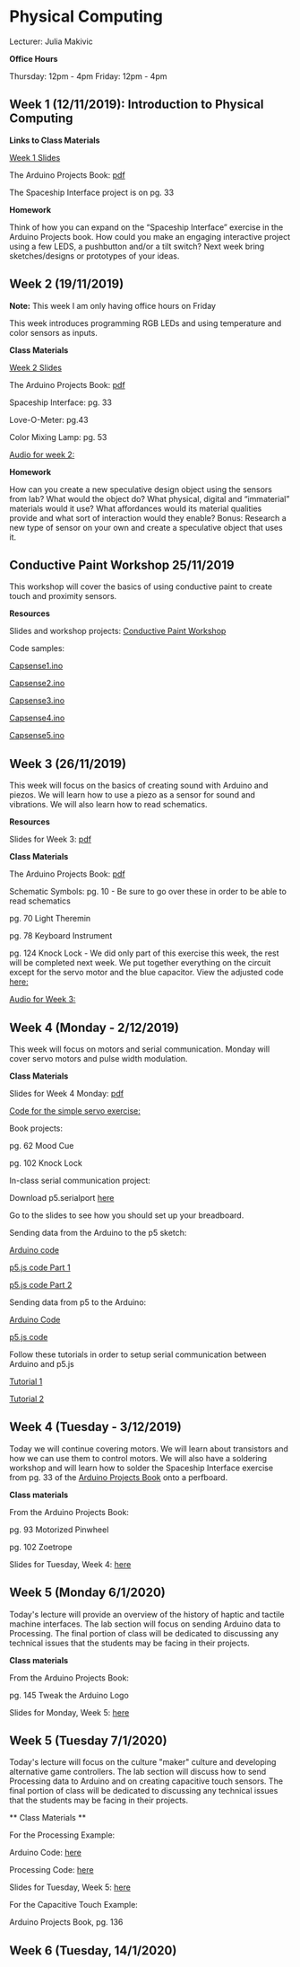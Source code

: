 Physical Computing
==================

Lecturer: Julia Makivic

**Office Hours**

Thursday: 12pm - 4pm
Friday: 12pm - 4pm


## Week 1 (12/11/2019): Introduction to Physical Computing

**Links to Class Materials**

[Week 1 Slides](https://github.com/jmakivic/cci-pcomp-fall2019/blob/master/Physical%20Computing.pptx)

The Arduino Projects Book: [pdf](https://bastiaanvanhengel.files.wordpress.com/2016/06/arduino_projects_book.pdf)

The Spaceship Interface project is on pg. 33

**Homework**

Think of how you can expand on the “Spaceship Interface” exercise in the Arduino Projects book. How could you make an engaging interactive project using a few LEDS, a pushbutton and/or a tilt switch? Next week bring sketches/designs or prototypes of your ideas.


## Week 2 (19/11/2019)


**Note:** This week I am only having office hours on Friday

This week introduces programming RGB LEDs and using temperature and color sensors as inputs.

**Class Materials**

[Week 2 Slides](https://github.com/jmakivic/cci-pcomp-fall2019/blob/master/Physical%20Computing%20-%20Week%202.pptx)

The Arduino Projects Book: [pdf](https://bastiaanvanhengel.files.wordpress.com/2016/06/arduino_projects_book.pdf)

Spaceship Interface: pg. 33


Love-O-Meter: pg.43


Color Mixing Lamp: pg. 53


[Audio for week 2: ](https://drive.google.com/open?id=12UVyf24q05a3jatpUSf9OHX66ckoL6tt)

**Homework**

How can you create a new speculative design object using the sensors from lab? What would the object do? What physical, digital and “immaterial” materials would it use? What affordances would its material qualities provide and what sort of interaction would they enable?
Bonus: Research a new type of sensor on your own and create a speculative object that uses it.

## Conductive Paint Workshop 25/11/2019

This workshop will cover the basics of using conductive paint to create touch and proximity sensors. 

**Resources**

Slides and workshop projects: [Conductive Paint Workshop](https://github.com/jmakivic/cci-pcomp-fall2019/blob/master/Conductive%20Paint%20Workshop.pdf)

Code samples:

[Capsense1.ino](https://github.com/jmakivic/cci-pcomp-fall2019/blob/master/CapSense1.ino)

[Capsense2.ino](https://github.com/jmakivic/cci-pcomp-fall2019/blob/master/CapSense2.ino)

[Capsense3.ino](https://github.com/jmakivic/cci-pcomp-fall2019/blob/master/CapSense3.ino)

[Capsense4.ino](https://github.com/jmakivic/cci-pcomp-fall2019/blob/master/CapSense4.ino)

[Capsense5.ino](https://github.com/jmakivic/cci-pcomp-fall2019/blob/master/CapSense5.ino)


## Week 3 (26/11/2019)

This week will focus on the basics of creating sound with Arduino and piezos. We will learn how to use a piezo as a sensor for sound and vibrations. We will also learn how to read schematics.

**Resources**

Slides for Week 3: [pdf](https://github.com/jmakivic/cci-pcomp-fall2019/blob/master/Physical%20Computing_%20Week%203.pdf)

**Class Materials**

The Arduino Projects Book: [pdf](https://bastiaanvanhengel.files.wordpress.com/2016/06/arduino_projects_book.pdf)

Schematic Symbols: pg. 10 -  Be sure to go over these in order to be able to read schematics

pg. 70 Light Theremin

pg. 78 Keyboard Instrument

pg. 124 Knock Lock - We did only part of this exercise this week, the rest will be completed next week. We put together everything on the circuit except for the servo motor and the blue capacitor. View the adjusted code [here:](https://github.com/jmakivic/cci-pcomp-fall2019/blob/master/knockLock.ino) 

[Audio for Week 3:](https://youtu.be/vvkCVlUcHOo)  

## Week 4 (Monday - 2/12/2019)

This week will focus on motors and serial communication. Monday will cover servo motors and pulse width modulation. 

**Class Materials**

Slides for Week 4 Monday: [pdf](https://github.com/jmakivic/cci-pcomp-fall2019/blob/master/Introduction%20to%20Physical%20Computing_%20Week%204%20(2_12_2019).pdf)

[Code for the simple servo exercise:](https://github.com/jmakivic/cci-pcomp-fall2019/blob/master/servo_motor_test.ino)


Book projects: 

pg. 62 Mood Cue

pg. 102 Knock Lock

In-class serial communication project:

Download p5.serialport [here](https://github.com/p5-serial/p5.serialcontrol/releases/tag/0.1.2)

Go to the slides to see how you should set up your breadboard.

Sending data from the Arduino to the p5 sketch:

[Arduino code](https://github.com/jmakivic/cci-pcomp-fall2019/blob/master/lightserial.ino)

[p5.js code Part 1](https://github.com/jmakivic/cci-pcomp-fall2019/blob/master/serialcontrol.js)

[p5.js code Part 2](https://github.com/jmakivic/cci-pcomp-fall2019/blob/master/serialcontrol_graph.js)

Sending data from p5 to the Arduino:

[Arduino Code](https://github.com/jmakivic/cci-pcomp-fall2019/blob/master/servo_motor_serial.ino)

[p5.js code](https://github.com/jmakivic/cci-pcomp-fall2019/blob/master/serialcontrol_send.js)

Follow these tutorials in order to setup serial communication between Arduino and p5.js

[Tutorial 1](https://itp.nyu.edu/physcomp/labs/labs-serial-communication/lab-serial-input-to-the-p5-js-ide/)

[Tutorial 2](https://medium.com/@yyyyyyyuan/tutorial-serial-communication-with-arduino-and-p5-js-cd39b3ac10ce)

## Week 4 (Tuesday - 3/12/2019)

Today we will continue covering motors. We will learn about transistors and how we can use them to control motors. We will also have a soldering workshop and will learn how to solder the Spaceship Interface exercise from pg. 33 of the [Arduino Projects Book](https://bastiaanvanhengel.files.wordpress.com/2016/06/arduino_projects_book.pdf) onto a perfboard. 

**Class materials**

From the Arduino Projects Book:

pg. 93 Motorized Pinwheel

pg. 102 Zoetrope

Slides for Tuesday, Week 4: [here](https://github.com/jmakivic/cci-pcomp-fall2019/blob/master/Introduction%20to%20Physical%20Computing_%20Week%204%20(3_12_2019).pdf)

## Week 5 (Monday 6/1/2020)

Today's lecture will provide an overview of the history of haptic and tactile machine interfaces. The lab section will focus on sending Arduino data to Processing. The final portion of class will be dedicated to discussing any technical issues that the students may be facing in their projects. 

**Class materials**

From the Arduino Projects Book:

pg. 145 Tweak the Arduino Logo

Slides for Monday, Week 5: [here](https://github.com/jmakivic/cci-pcomp-fall2019/blob/master/Physical-Computing-Week-5-6_1.pdf)

## Week 5 (Tuesday 7/1/2020)

Today's lecture will focus on the culture "maker" culture and developing alternative game controllers. The lab section will discuss how to send Processing data to Arduino and on creating capacitive touch sensors. The final portion of class will be dedicated to discussing any technical issues that the students may be facing in their projects. 

** Class Materials **

For the Processing Example:


Arduino Code: [here](https://github.com/jmakivic/cci-pcomp-fall2019/blob/master/Processing_Fade.ino)

Processing Code: [here](https://github.com/jmakivic/cci-pcomp-fall2019/blob/master/Processing_Fade.pde)

Slides for Tuesday, Week 5: [here](https://github.com/jmakivic/cci-pcomp-fall2019/blob/master/Physical-Computing-Week-5-7_1.pdf)


For the Capacitive Touch Example:


Arduino Projects Book, pg. 136

## Week 6 (Tuesday, 14/1/2020)




















